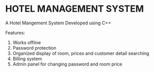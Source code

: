 # HOTEL MANAGEMENT SYSTEM
A Hotel Mangement System Developed using C++

Features:

1. Works offline
2. Password protection
3. Organized display of room, prices and customer detail searching
4. Billing system
5. Admin panel for changing password and room price

